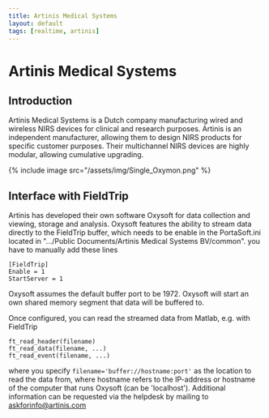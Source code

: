 ```yaml
---
title: Artinis Medical Systems
layout: default
tags: [realtime, artinis]
---
```


# Artinis Medical Systems

## Introduction

Artinis Medical Systems is a Dutch company manufacturing wired and wireless  NIRS devices for clinical and research purposes. Artinis is an independent manufacturer, allowing them to design NIRS products for specific customer purposes. Their multichannel NIRS devices are highly modular, allowing cumulative upgrading.

{% include image src="/assets/img/Single_Oxymon.png" %}

## Interface with FieldTrip

Artinis has developed their own software Oxysoft for data collection and viewing, storage and analysis. Oxysoft features the ability to stream data directly to the FieldTrip buffer, which needs to be enable in the PortaSoft.ini located in ".../Public Documents/Artinis Medical Systems BV/common". you have to manually add these lines

    [FieldTrip]
    Enable = 1
    StartServer = 1

Oxysoft assumes the default buffer port to be 1972. Oxysoft will start an own shared memory segment that data will be buffered to.

Once configured, you can read the streamed data from Matlab, e.g. with FieldTrip

    ft_read_header(filename)
    ft_read_data(filename, ...)
    ft_read_event(filename, ...)

where you specify `filename='buffer://hostname:port'` as the location to read the data from, where hostname refers to the IP-address or hostname of the computer that runs Oxysoft (can be 'localhost'). Additional information can be requested via the helpdesk by mailing to askforinfo@artinis.com
